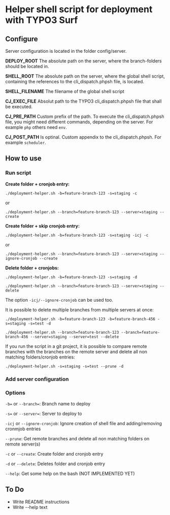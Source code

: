# Helper shell script for deployment with TYPO3 Surf

## Configure

Server configuration is located in the folder config/server.

**DEPLOY_ROOT**
The absolute path on the server, where the branch-folders should be located in.

**SHELL_ROOT**
The absolute path on the server, where the global shell script, containing the references to the cli_dispatch.phpsh file, is located.

**SHELL_FILENAME**
The filename of the global shell script

**CJ_EXEC_FILE**
Absolut path to the TYPO3 cli_dispatch.phpsh file that shall be executed.

**CJ_PRE_PATH**
Custom prefix of the path. To execute the cli_dispatch.phpsh file, you might need different commands, depending on the server. For example `php` others need `env`.

**CJ_POST_PATH**
Is optinal. Custom appendix to the cli_dispatch.phpsh. For example `scheduler`.

## How to use

### Run script

**Create folder + cronjob entry:**

`./deployment-helper.sh -b=feature-branch-123 -s=staging -c`

or

`./deployment-helper.sh --branch=feature-branch-123 --server=staging --create`

**Create folder + skip cronjob entry:**

`./deployment-helper.sh -b=feature-branch-123 -s=staging -icj -c`

or

`./deployment-helper.sh --branch=feature-branch-123 --server=staging --ignore-cronjob --create`

**Delete folder + cronjobs:**

`./deployment-helper.sh -b=feature-branch-123 -s=staging -d`

`./deployment-helper.sh --branch=feature-branch-123 --server=staging --delete`

The option `-icj/--ignore-cronjob` can be used too.

It is possible to delete multiple branches from multiple servers at once:

`./deployment-helper.sh -b=feature-branch-123 -b=feature-branch-456 -s=staging -s=test -d`

`./deployment-helper.sh --branch=feature-branch-123 --branch=feature-branch-456 --server=staging --server=test --delete`

If you run the script in a git project, it is possible to compare remote branches with the branches on the remote server and delete all non matching folders/cronjob entries:

`./deployment-helper.sh -s=staging -s=test --prune -d`

### Add server configuration

### Options

`-b=` or `--branch=`: Branch name to deploy

`-s=` or `--server=`: Server to deploy to

`-icj` or `--ignore-cronjob`: Ignore creation of shell file and adding/removing cronmjob entries

`--prune`: Get remote branches and delete all non matching folders on remote server(s)

`-c` or `--create`: Create folder and cronjob entry

`-d` or `--delete`: Deletes folder and cronjob entry

`--help`: Get some help on the bash (NOT IMPLEMENTED YET)

## To Do

* Write README instructions
* Write --help text
